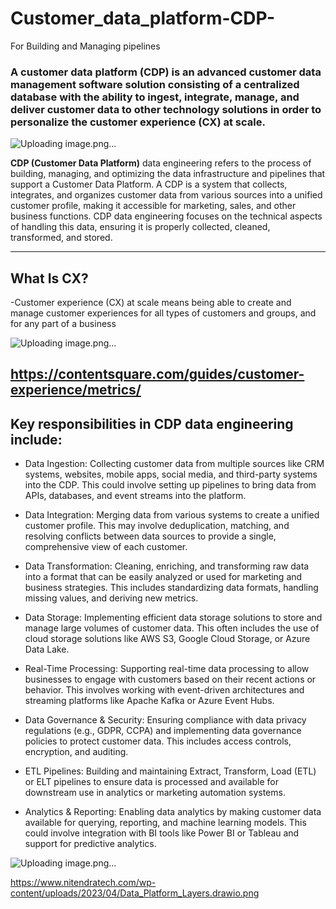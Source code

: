 # Customer_data_platform-CDP-
For Building and Managing pipelines

### A customer data platform (CDP) is an advanced customer data management software solution consisting of a centralized database with the ability to ingest, integrate, manage, and deliver customer data to other technology solutions in order to personalize the customer experience (CX) at scale.

![Uploading image.png…](https://cdp.com/wp-content/uploads/2021/12/cdp-diagram-v2-03-R1_blue-only-1024x987.jpg)

**CDP (Customer Data Platform)** data engineering refers to the process of building, managing, and optimizing the data infrastructure and pipelines that support a Customer Data Platform. A CDP is a system that collects, integrates, and organizes customer data from various sources into a unified customer profile, making it accessible for marketing, sales, and other business functions. CDP data engineering focuses on the technical aspects of handling this data, ensuring it is properly collected, cleaned, transformed, and stored.

---
## What Is CX?

-Customer experience (CX) at scale means being able to create and manage customer experiences for all types of customers and groups, and for any part of a business

![Uploading image.png…](https://www.peoplemetrics.com/hs-fs/hubfs/customer-experience-diagram.png?width=870&name=customer-experience-diagram.png)



https://contentsquare.com/guides/customer-experience/metrics/
------

## Key responsibilities in CDP data engineering include:

- Data Ingestion: Collecting customer data from multiple sources like CRM systems, websites, mobile apps, social media, and third-party systems into the CDP. This could involve setting up pipelines to bring data from APIs, databases, and event streams into the platform.

- Data Integration: Merging data from various systems to create a unified customer profile. This may involve deduplication, matching, and resolving conflicts between data sources to provide a single, comprehensive view of each customer.

- Data Transformation: Cleaning, enriching, and transforming raw data into a format that can be easily analyzed or used for marketing and business strategies. This includes standardizing data formats, handling missing values, and deriving new metrics.

- Data Storage: Implementing efficient data storage solutions to store and manage large volumes of customer data. This often includes the use of cloud storage solutions like AWS S3, Google Cloud Storage, or Azure Data Lake.

- Real-Time Processing: Supporting real-time data processing to allow businesses to engage with customers based on their recent actions or behavior. This involves working with event-driven architectures and streaming platforms like Apache Kafka or Azure Event Hubs.

- Data Governance & Security: Ensuring compliance with data privacy regulations (e.g., GDPR, CCPA) and implementing data governance policies to protect customer data. This includes access controls, encryption, and auditing.

- ETL Pipelines: Building and maintaining Extract, Transform, Load (ETL) or ELT pipelines to ensure data is processed and available for downstream use in analytics or marketing automation systems.

- Analytics & Reporting: Enabling data analytics by making customer data available for querying, reporting, and machine learning models. This could involve integration with BI tools like Power BI or Tableau and support for predictive analytics.

![Uploading image.png…](https://www.nitendratech.com/wp-content/uploads/2023/04/Data_Platform_Layers.drawio.png)

https://www.nitendratech.com/wp-content/uploads/2023/04/Data_Platform_Layers.drawio.png
